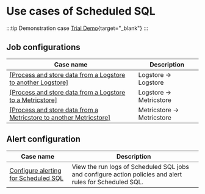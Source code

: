 # Use cases of Scheduled SQL

:::tip Demonstration case
[Trial Demo](/playground/demo.html?dest=/lognext/project/scheduled-sql-demo/scheduledsql/sql-1690513925-248017){target="_blank"}
:::

## Job configurations

| Case name                                                                                | Description                |
| ---------------------------------------------------------------------------------------- | -------------------------- |
| [[Process and store data from a Logstore to another Logstore]](./log2log.md)             | Logstore -> Logstore       |
| [[Process and store data from a Logstore to a Metricstore]](./log2metric.md)             | Logstore -> Metricstore    |
| [[Process and store data from a Metricstore to another Metricstore]](./metric2metric.md) | Metricstore -> Metricstore |

## Alert configuration

| Case name                                                       | Description                                                                                              |
| --------------------------------------------------------------- | -------------------------------------------------------------------------------------------------------- |
| [Configure alerting for Scheduled SQL](./scheduledsql_alert.md) | View the run logs of Scheduled SQL jobs and configure action policies and alert rules for Scheduled SQL. |
